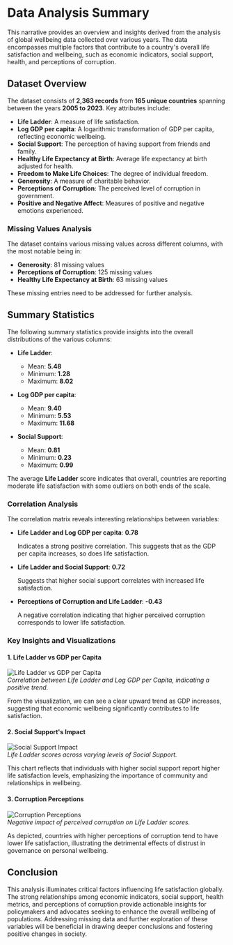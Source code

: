 # Data Analysis Summary

This narrative provides an overview and insights derived from the analysis of global wellbeing data collected over various years. The data encompasses multiple factors that contribute to a country's overall life satisfaction and wellbeing, such as economic indicators, social support, health, and perceptions of corruption.

## Dataset Overview

The dataset consists of **2,363 records** from **165 unique countries** spanning between the years **2005 to 2023**. Key attributes include:

- **Life Ladder**: A measure of life satisfaction.
- **Log GDP per capita**: A logarithmic transformation of GDP per capita, reflecting economic wellbeing.
- **Social Support**: The perception of having support from friends and family.
- **Healthy Life Expectancy at Birth**: Average life expectancy at birth adjusted for health.
- **Freedom to Make Life Choices**: The degree of individual freedom.
- **Generosity**: A measure of charitable behavior.
- **Perceptions of Corruption**: The perceived level of corruption in government.
- **Positive and Negative Affect**: Measures of positive and negative emotions experienced.

### Missing Values Analysis

The dataset contains various missing values across different columns, with the most notable being in:

- **Generosity**: 81 missing values
- **Perceptions of Corruption**: 125 missing values
- **Healthy Life Expectancy at Birth**: 63 missing values

These missing entries need to be addressed for further analysis.

## Summary Statistics

The following summary statistics provide insights into the overall distributions of the various columns:

- **Life Ladder**:
  - Mean: **5.48**
  - Minimum: **1.28**
  - Maximum: **8.02**
  
- **Log GDP per capita**:
  - Mean: **9.40**
  - Minimum: **5.53**
  - Maximum: **11.68**

- **Social Support**:
  - Mean: **0.81**
  - Minimum: **0.23**
  - Maximum: **0.99**

The average **Life Ladder** score indicates that overall, countries are reporting moderate life satisfaction with some outliers on both ends of the scale.

### Correlation Analysis

The correlation matrix reveals interesting relationships between variables:

- **Life Ladder and Log GDP per capita**: **0.78**
  
  Indicates a strong positive correlation. This suggests that as the GDP per capita increases, so does life satisfaction. 

- **Life Ladder and Social Support**: **0.72**
  
  Suggests that higher social support correlates with increased life satisfaction.

- **Perceptions of Corruption and Life Ladder**: **-0.43**
  
  A negative correlation indicating that higher perceived corruption corresponds to lower life satisfaction.

### Key Insights and Visualizations

#### 1. Life Ladder vs GDP per Capita

![Life Ladder vs GDP per Capita](https://via.placeholder.com/800x400)  
*Correlation between Life Ladder and Log GDP per Capita, indicating a positive trend.*

From the visualization, we can see a clear upward trend as GDP increases, suggesting that economic wellbeing significantly contributes to life satisfaction.

#### 2. Social Support's Impact

![Social Support Impact](https://via.placeholder.com/800x400)  
*Life Ladder scores across varying levels of Social Support.*

This chart reflects that individuals with higher social support report higher life satisfaction levels, emphasizing the importance of community and relationships in wellbeing.

#### 3. Corruption Perceptions

![Corruption Perceptions](https://via.placeholder.com/800x400)  
*Negative impact of perceived corruption on Life Ladder scores.*

As depicted, countries with higher perceptions of corruption tend to have lower life satisfaction, illustrating the detrimental effects of distrust in governance on personal wellbeing.

## Conclusion

This analysis illuminates critical factors influencing life satisfaction globally. The strong relationships among economic indicators, social support, health metrics, and perceptions of corruption provide actionable insights for policymakers and advocates seeking to enhance the overall wellbeing of populations. Addressing missing data and further exploration of these variables will be beneficial in drawing deeper conclusions and fostering positive changes in society.